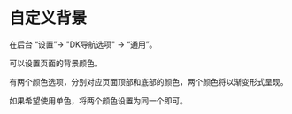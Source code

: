 # 自定义背景

在后台 “设置”-> "DK导航选项" -> “通用”。

可以设置页面的背景颜色。

有两个颜色选项，分别对应页面顶部和底部的颜色，两个颜色将以渐变形式呈现。

如果希望使用单色，将两个颜色设置为同一个即可。
